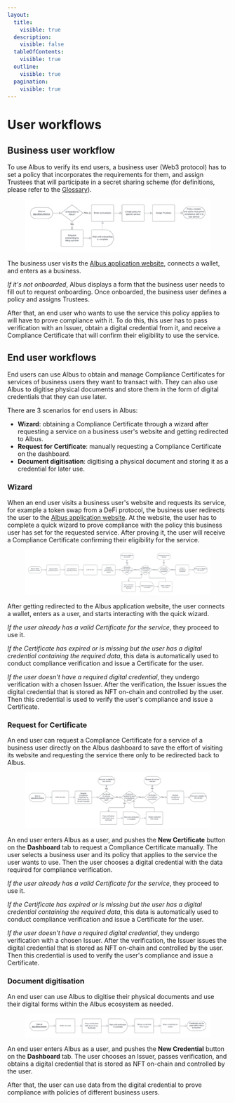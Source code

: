```yaml
---
layout:
  title:
    visible: true
  description:
    visible: false
  tableOfContents:
    visible: true
  outline:
    visible: true
  pagination:
    visible: true
---
```


# User workflows

## Business user workflow

To use Albus to verify its end users, a business user (Web3 protocol) has to set a policy that incorporates the requirements for them, and assign Trustees that will participate in a secret sharing scheme (for definitions, please refer to the [Glossary](/docs/gitbook-sync/glossary.md)).

<figure><img src="/docs/gitbook-sync/.gitbook/assets/business-user-flow.png" alt="Business user flow"><figcaption></figcaption></figure>

The business user visits the [Albus application website](https://app.albus.finance/), connects a wallet, and enters as a business.

_If it's not onboarded_, Albus displays a form that the business user needs to fill out to request onboarding. Once onboarded, the business user defines a policy and assigns Trustees.

After that, an end user who wants to use the service this policy applies to will have to prove compliance with it. To do this, this user has to pass verification with an Issuer, obtain a digital credential from it, and receive a Compliance Certificate that will confirm their eligibility to use the service.

## End user workflows

End users can use Albus to obtain and manage Compliance Certificates for services of business users they want to transact with. They can also use Albus to digitise physical documents and store them in the form of digital credentials that they can use later.

There are 3 scenarios for end users in Albus:

* **Wizard**: obtaining a Compliance Certificate through a wizard after requesting a service on a business user's website and getting redirected to Albus.
* **Request for Certificate**: manually requesting a Compliance Certificate on the dashboard.
* **Document digitisation**: digitising a physical document and storing it as a credential for later use.

### Wizard

When an end user visits a business user's website and requests its service, for example a token swap from a DeFi protocol, the business user redirects the user to the [Albus application website](https://app.albus.finance/). At the website, the user has to complete a quick wizard to prove compliance with the policy this business user has set for the requested service. After proving it, the user will receive a Compliance Certificate confirming their eligibility for the service.

<figure><img src="docs/gitbook-sync//.gitbook/assets/end-user-flow1.png" alt="End user flow: Wizard"><figcaption></figcaption></figure>

After getting redirected to the Albus application website, the user connects a wallet, enters as a user, and starts interacting with the quick wizard.

_If the user already has a valid Certificate for the service_, they proceed to use it.

_If the Certificate has expired or is missing but the user has a digital credential containing the required data_, this data is automatically used to conduct compliance verification and issue a Certificate for the user.

_If the user doesn't have a required digital credential_, they undergo verification with a chosen Issuer. After the verification, the Issuer issues the digital credential that is stored as NFT on-chain and controlled by the user. Then this credential is used to verify the user's compliance and issue a Certificate.

### Request for Certificate

An end user can request a Compliance Certificate for a service of a business user directly on the Albus dashboard to save the effort of visiting its website and requesting the service there only to be redirected back to Albus.

<figure><img src="/docs/gitbook-sync/.gitbook/assets/end-user-flow2.png" alt="End user flow: Certificate request"><figcaption></figcaption></figure>

An end user enters Albus as a user, and pushes the **New Certificate** button on the **Dashboard** tab to request a Compliance Certificate manually. The user selects a business user and its policy that applies to the service the user wants to use. Then the user chooses a digital credential with the data required for compliance verification.

_If the user already has a valid Certificate for the service_, they proceed to use it.

_If the Certificate has expired or is missing but the user has a digital credential containing the required data_, this data is automatically used to conduct compliance verification and issue a Certificate for the user.

_If the user doesn't have a required digital credential_, they undergo verification with a chosen Issuer. After the verification, the Issuer issues the digital credential that is stored as NFT on-chain and controlled by the user. Then this credential is used to verify the user's compliance and issue a Certificate.

### Document digitisation

An end user can use Albus to digitise their physical documents and use their digital forms within the Albus ecosystem as needed.

<figure><img src="/docs/gitbook-sync/.gitbook/assets/end-user-flow3.png" alt="End user flow: document digitisation"><figcaption></figcaption></figure>

An end user enters Albus as a user, and pushes the **New Credential** button on the **Dashboard** tab. The user chooses an Issuer, passes verification, and obtains a digital credential that is stored as NFT on-chain and controlled by the user.

After that, the user can use data from the digital credential to prove compliance with policies of different business users.

